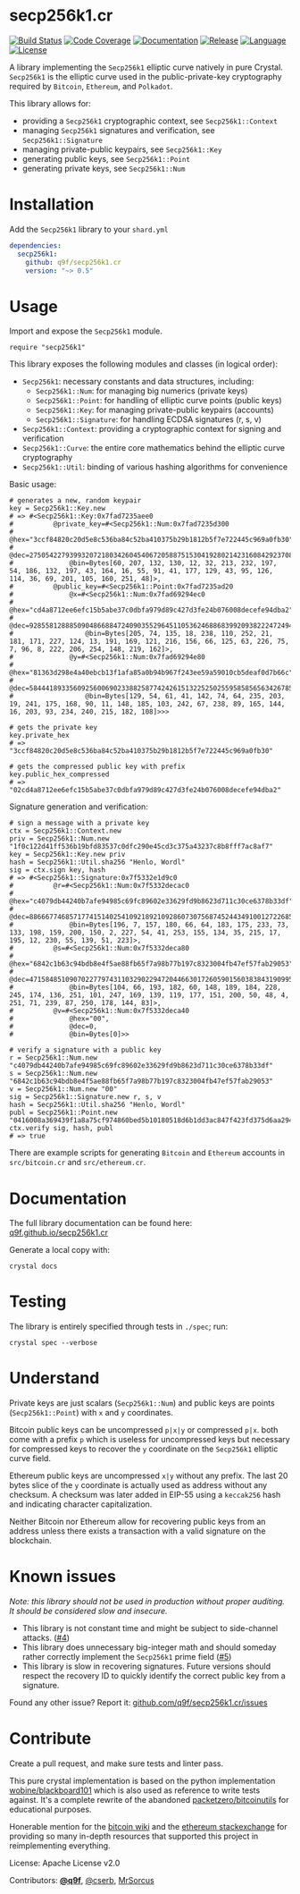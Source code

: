 # secp256k1.cr

[![Build Status](https://img.shields.io/github/actions/workflow/status/q9f/secp256k1.cr/nightly.yml?branch=main)](https://github.com/q9f/secp256k1.cr/actions)
[![Code Coverage](https://codecov.io/gh/q9f/secp256k1.cr/branch/main/graph/badge.svg?token=ngxRs9HdJA)](https://codecov.io/gh/q9f/secp256k1.cr)
[![Documentation](https://img.shields.io/badge/docs-html-black)](https://q9f.github.io/secp256k1.cr/)
[![Release](https://img.shields.io/github/v/release/q9f/secp256k1.cr?include_prereleases&color=black)](https://github.com/q9f/secp256k1.cr/releases/latest)
[![Language](https://img.shields.io/github/languages/top/q9f/secp256k1.cr?color=black)](https://github.com/q9f/secp256k1.cr/search?l=crystal)
[![License](https://img.shields.io/github/license/q9f/secp256k1.cr.svg?color=black)](LICENSE)

A library implementing the `Secp256k1` elliptic curve natively in pure Crystal.
`Secp256k1` is the elliptic curve used in the public-private-key cryptography required by `Bitcoin`, `Ethereum`, and `Polkadot`.

This library allows for:
* providing a `Secp256k1` cryptographic context, see `Secp256k1::Context`
* managing `Secp256k1` signatures and verification, see `Secp256k1::Signature`
* managing private-public keypairs, see `Secp256k1::Key`
* generating public keys, see `Secp256k1::Point`
* generating private keys, see `Secp256k1::Num`

# Installation

Add the `Secp256k1` library to your `shard.yml`

```yaml
dependencies:
  secp256k1:
    github: q9f/secp256k1.cr
    version: "~> 0.5"
```

# Usage

Import and expose the `Secp256k1` module.

```crystal
require "secp256k1"
```

This library exposes the following modules and classes (in logical order):

* `Secp256k1`: necessary constants and data structures, including:
  - `Secp256k1::Num`: for managing big numerics (private keys)
  - `Secp256k1::Point`: for handling of elliptic curve points (public keys)
  - `Secp256k1::Key`: for managing private-public keypairs (accounts)
  - `Secp256k1::Signature`: for handling ECDSA signatures (r, s, v)
* `Secp256k1::Context`: providing a cryptographic context for signing and verification
* `Secp256k1::Curve`: the entire core mathematics behind the elliptic curve cryptography
* `Secp256k1::Util`: binding of various hashing algorithms for convenience

Basic usage:

```crystal
# generates a new, random keypair
key = Secp256k1::Key.new
# => #<Secp256k1::Key:0x7fad7235aee0
#          @private_key=#<Secp256k1::Num:0x7fad7235d300
#              @hex="3ccf84820c20d5e8c536ba84c52ba410375b29b1812b5f7e722445c969a0fb30",
#              @dec=27505422793993207218034260454067205887515304192802142316084292370834437241648,
#              @bin=Bytes[60, 207, 132, 130, 12, 32, 213, 232, 197, 54, 186, 132, 197, 43, 164, 16, 55, 91, 41, 177, 129, 43, 95, 126, 114, 36, 69, 201, 105, 160, 251, 48]>,
#          @public_key=#<Secp256k1::Point:0x7fad7235ad20
#              @x=#<Secp256k1::Num:0x7fad69294ec0
#                  @hex="cd4a8712ee6efc15b5abe37c0dbfa979d89c427d3fe24b076008decefe94dba2",
#                  @dec=92855812888509048668847240903552964511053624688683992093822247249407942908834,
#                  @bin=Bytes[205, 74, 135, 18, 238, 110, 252, 21, 181, 171, 227, 124, 13, 191, 169, 121, 216, 156, 66, 125, 63, 226, 75, 7, 96, 8, 222, 206, 254, 148, 219, 162]>,
#              @y=#<Secp256k1::Num:0x7fad69294e80
#                  @hex="81363d298e4a40ebcb13f1afa85a0b94b967f243ee59a59010cb5deaf0d7b66c",
#                  @dec=58444189335609256006902338825877424261513225250255958585656342678587884156524,
#                  @bin=Bytes[129, 54, 61, 41, 142, 74, 64, 235, 203, 19, 241, 175, 168, 90, 11, 148, 185, 103, 242, 67, 238, 89, 165, 144, 16, 203, 93, 234, 240, 215, 182, 108]>>>

# gets the private key
key.private_hex
# => "3ccf84820c20d5e8c536ba84c52ba410375b29b1812b5f7e722445c969a0fb30"

# gets the compressed public key with prefix
key.public_hex_compressed
# => "02cd4a8712ee6efc15b5abe37c0dbfa979d89c427d3fe24b076008decefe94dba2"
```

Signature generation and verification:

```crystal
# sign a message with a private key
ctx = Secp256k1::Context.new
priv = Secp256k1::Num.new "1f0c122d41ff536b19bfd83537c0dfc290e45cd3c375a43237c8b8fff7ac8af7"
key = Secp256k1::Key.new priv
hash = Secp256k1::Util.sha256 "Henlo, Wordl"
sig = ctx.sign key, hash
# => #<Secp256k1::Signature:0x7f5332e1d9c0
#          @r=#<Secp256k1::Num:0x7f5332decac0
#              @hex="c4079db44240b7afe94985c69fc89602e33629fd9b8623d711c30ce6378b33df",
#              @dec=88666774685717741514025410921892109286073075687452443491001272268566542627807,
#              @bin=Bytes[196, 7, 157, 180, 66, 64, 183, 175, 233, 73, 133, 198, 159, 200, 150, 2, 227, 54, 41, 253, 155, 134, 35, 215, 17, 195, 12, 230, 55, 139, 51, 223]>,
#          @s=#<Secp256k1::Num:0x7f5332deca80
#              @hex="6842c1b63c94bdb8e4f5ae88fb65f7a98b77b197c8323004fb47ef57fab29053",
#              @dec=47158485109070227797431103290229472044663017260590156038384319099500326195283,
#              @bin=Bytes[104, 66, 193, 182, 60, 148, 189, 184, 228, 245, 174, 136, 251, 101, 247, 169, 139, 119, 177, 151, 200, 50, 48, 4, 251, 71, 239, 87, 250, 178, 144, 83]>,
#          @v=#<Secp256k1::Num:0x7f5332deca40
#              @hex="00",
#              @dec=0,
#              @bin=Bytes[0]>>

# verify a signature with a public key
r = Secp256k1::Num.new "c4079db44240b7afe94985c69fc89602e33629fd9b8623d711c30ce6378b33df"
s = Secp256k1::Num.new "6842c1b63c94bdb8e4f5ae88fb65f7a98b77b197c8323004fb47ef57fab29053"
v = Secp256k1::Num.new "00"
sig = Secp256k1::Signature.new r, s, v
hash = Secp256k1::Util.sha256 "Henlo, Wordl"
publ = Secp256k1::Point.new "0416008a369439f1a8a75cf974860bed5b10180518d6b1dd3ac847f423fd375d6aa29474394f0cd79d2ea543507d069e97339284f01bdbfd27392daec0ec553816"
ctx.verify sig, hash, publ
# => true
```

There are example scripts for generating `Bitcoin` and `Ethereum` accounts in `src/bitcoin.cr` and `src/ethereum.cr`.

# Documentation

The full library documentation can be found here: [q9f.github.io/secp256k1.cr](https://q9f.github.io/secp256k1.cr/)

Generate a local copy with:

```shell
crystal docs
```

# Testing

The library is entirely specified through tests in `./spec`; run:

```shell
crystal spec --verbose
```

# Understand

Private keys are just scalars (`Secp256k1::Num`) and public keys are points (`Secp256k1::Point`) with `x` and `y` coordinates.

Bitcoin public keys can be uncompressed `p|x|y` or compressed `p|x`. both come with a prefix `p` which is useless for uncompressed keys but necessary for compressed keys to recover the `y` coordinate on the `Secp256k1` elliptic curve field.

Ethereum public keys are uncompressed `x|y` without any prefix. The last 20 bytes slice of the `y` coordinate is actually used as address without any checksum. A checksum was later added in EIP-55 using a `keccak256` hash and indicating character capitalization.

Neither Bitcoin nor Ethereum allow for recovering public keys from an address unless there exists a transaction with a valid signature on the blockchain.

# Known issues

_Note: this library should not be used in production without proper auditing. It should be considered slow and insecure._

* This library is not constant time and might be subject to side-channel attacks. ([#4](https://github.com/q9f/secp256k1.cr/issues/4))
* This library does unnecessary big-integer math and should someday rather correctly implement the `Secp256k1` prime field ([#5](https://github.com/q9f/secp256k1.cr/issues/5))
* This library is slow in recovering signatures. Future versions should respect the recovery ID to quickly identify the correct public key from a signature.

Found any other issue? Report it: [github.com/q9f/secp256k1.cr/issues](https://github.com/q9f/secp256k1.cr/issues)

# Contribute

Create a pull request, and make sure tests and linter pass.

This pure crystal implementation is based on the python implementation [wobine/blackboard101](https://github.com/wobine/blackboard101) which is also used as reference to write tests against. It's a complete rewrite of the abandoned [packetzero/bitcoinutils](https://github.com/packetzero/bitcoinutils) for educational purposes.

Honerable mention for the [bitcoin wiki](https://en.bitcoin.it/wiki/Main_Page) and the [ethereum stackexchange](https://ethereum.stackexchange.com/) for providing so many in-depth resources that supported this project in reimplementing everything.

License: Apache License v2.0

Contributors: [**@q9f**](https://github.com/q9f/), [@cserb](https://github.com/cserb), [MrSorcus](https://github.com/MrSorcus)
